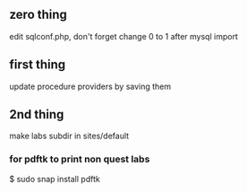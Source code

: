 ## zero thing
edit sqlconf.php, don't forget change 0 to 1 after mysql import

## first thing
update procedure providers by saving them

## 2nd thing
make labs subdir in sites/default

### for pdftk to print non quest labs
$ sudo snap install pdftk


